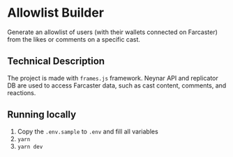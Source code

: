 # Allowlist Builder

Generate an allowlist of users (with their wallets connected on Farcaster) from the likes or comments on a specific cast.

## Technical Description

The project is made with `frames.js` framework. Neynar API and replicator DB are used to access Farcaster data, such as cast content, comments, and reactions.

## Running locally

1. Copy the `.env.sample` to `.env` and fill all variables
2. `yarn`
3. `yarn dev`
